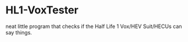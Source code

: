 # HL1-VoxTester
neat little program that checks if the Half Life 1 Vox/HEV Suit/HECUs can say things.

